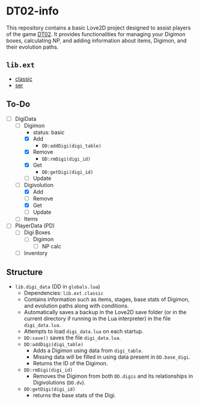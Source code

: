 # DT02-info

This repository contains a basic Love2D project designed to assist players of the game [DT02](https://dragonrod342.itch.io/digital-tamers-2). It provides functionalities for managing your Digimon boxes, calculating NP, and adding information about items, Digimon, and their evolution paths.

## `lib.ext`
-  [classic](https://github.com/rxi/classic)
- [ser](https://github.com/gvx/Ser)

## To-Do
- [ ] DigiData
    - [ ] Digimon
        - status: basic
        - [x] Add 
            - `DD:addDigi(digi_table)`
        - [x] Remove 
            - `DD:rmDigi(digi_id)`
        - [x] Get 
            - `DD:getDigi(digi_id)`
        - [ ] Update
    - [ ] Digivolution
        - [x] Add
        - [ ] Remove
        - [x] Get
        - [ ] Update
    - [ ] Items
- [ ] PlayerData (PD)
    - [ ] Digi Boxes
        - [ ] Digimon
            - [ ] NP calc
    - [ ] Inventory

## Structure
- `lib.digi_data` (DD in `globals.lua`)
    - Dependencies: `lib.ext.classic`
    - Contains information such as items, stages, base stats of Digimon, and evolution paths along with conditions.
    - Automatically saves a backup in the Love2D save folder (or in the current directory if running in the Lua interpreter) in the file `digi_data.lua`.
    - Attempts to load `digi_data.lua` on each startup.
    - `DD:save()` saves the file `digi_data.lua`.
    - `DD:addDigi(digi_table)`
        - Adds a Digimon using data from `digi_table`.
        - Missing data will be filled in using data present in `DD.base_digi`.
        - Returns the ID of the Digimon.
    - `DD:rmDigi(digi_id)`
        - Removes the Digimon from both `DD.digis` and its relationships in Digivolutions (`DD.dv`).
    - `DD:getDigi(digi_id)`
        - returns the base stats of the Digi.